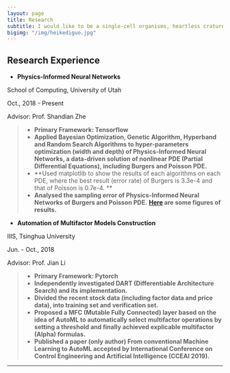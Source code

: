 ```yaml
---
layout: page
title: Research
subtitle: I would like to be a single-cell organisms, heartless crature alive.
bigimg: "/img/heikediguo.jpg"
---
```


## Research Experience
- **Physics-Informed Neural Networks**

School of Computing, University of Utah

Oct., 2018 - Present

Advisor: Prof. Shandian Zhe
> * **Primary Framework: Tensorflow**
> * **Applied Bayesian Optimization, Genetic Algorithm, Hyperband and Random Search Algorithms to hyper-parameters optimization (width and depth) of Physics-Informed Neural Networks, a data-driven solution of nonlinear PDE (Partial Differential Equations), including Burgers and Poisson PDE.**
> * **Used matplotlib to show the results of each algorithms on each PDE, where the best result (error rate) of Burgers is 3.3e-4 and that of Poisson is 0.7e-4. **
> * **Analysed the sampling error of Physics-Informed Neural Networks of Burgers and Poisson PDE.**
**[Here](Burgers_and_Poisson_10.pdf) are some figures of results.**


- **Automation of Multifactor Models Construction**

IIIS, Tsinghua University     

Jun. - Oct., 2018

Advisor: Prof. Jian Li
> * **Primary Framework: Pytorch**
> * **Independently investigated DART (Differentiable Architecture Search) and its implementation.**
> * **Divided the recent stock data (including factor data and price data), into training set and verification set.**
> * **Proposed a MFC (Mutable Fully Connected) layer based on the idea of AutoML to automatically select multifactor operations by setting a threshold and finally achieved explicable multifactor (Alpha) formulas.**
> * **Published a paper (only author) From conventional Machine Learning to AutoML accepted by International Conference on Control Engineering and Artificial Intelligence (CCEAI 2019).**

---
